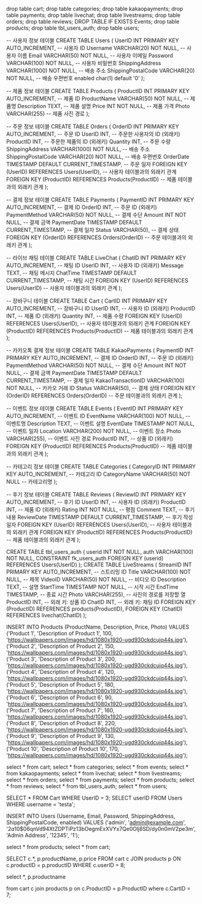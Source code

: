 drop table cart;
drop table categories;
drop table kakaopayments;
drop table payments;
drop table livechat;
drop table livestreams;
drop table orders;
drop table reviews;
DROP TABLE IF EXISTS Events;
drop table products;
drop table tbl_users_auth;
drop table users;

-- 사용자 정보 테이블
CREATE TABLE Users (
    UserID INT PRIMARY KEY AUTO_INCREMENT, -- 사용자 ID
    Username VARCHAR(20) NOT NULL, -- 사용자 이름
    Email VARCHAR(50) NOT NULL, -- 사용자 이메일
    Password VARCHAR(100) NOT NULL, -- 사용자 비밀번호
    ShippingAddress VARCHAR(1000) NOT NULL, -- 배송 주소
    ShippingPostalCode VARCHAR(20) NOT NULL, -- 배송 우편번호
    enabled char(1) default '0'
);

-- 제품 정보 테이블
CREATE TABLE Products (
    ProductID INT PRIMARY KEY AUTO_INCREMENT, -- 제품 ID
    ProductName VARCHAR(50) NOT NULL, -- 제품명
    Description TEXT, -- 제품 설명
    Price INT NOT NULL, -- 제품 가격
    Photo VARCHAR(255) -- 제품 사진 경로
);

-- 주문 정보 테이블
CREATE TABLE Orders (
    OrderID INT PRIMARY KEY AUTO_INCREMENT, -- 주문 ID
    UserID INT, -- 주문한 사용자의 ID (외래키)
    ProductID INT, -- 주문한 제품의 ID (외래키)
    Quantity INT, -- 주문 수량
    ShippingAddress VARCHAR(1000) NOT NULL, -- 배송 주소
    ShippingPostalCode VARCHAR(20) NOT NULL, -- 배송 우편번호
    OrderDate TIMESTAMP DEFAULT CURRENT_TIMESTAMP, -- 주문 일자
    FOREIGN KEY (UserID) REFERENCES Users(UserID), -- 사용자 테이블과의 외래키 관계
    FOREIGN KEY (ProductID) REFERENCES Products(ProductID) -- 제품 테이블과의 외래키 관계
);

-- 결제 정보 테이블
CREATE TABLE Payments (
    PaymentID INT PRIMARY KEY AUTO_INCREMENT, -- 결제 ID
    OrderID INT, -- 주문 ID (외래키)
    PaymentMethod VARCHAR(50) NOT NULL, -- 결제 수단
    Amount INT NOT NULL, -- 결제 금액
    PaymentDate TIMESTAMP DEFAULT CURRENT_TIMESTAMP, -- 결제 일자
    Status VARCHAR(50), -- 결제 상태
    FOREIGN KEY (OrderID) REFERENCES Orders(OrderID) -- 주문 테이블과의 외래키 관계
);

-- 라이브 채팅 테이블
CREATE TABLE LiveChat (
    ChatID INT PRIMARY KEY AUTO_INCREMENT, -- 채팅 ID
    UserID INT, -- 사용자 ID (외래키)
    Message TEXT, -- 채팅 메시지
    ChatTime TIMESTAMP DEFAULT CURRENT_TIMESTAMP, -- 채팅 시간
    FOREIGN KEY (UserID) REFERENCES Users(UserID) -- 사용자 테이블과의 외래키 관계
);

-- 장바구니 테이블
CREATE TABLE Cart (
    CartID INT PRIMARY KEY AUTO_INCREMENT, -- 장바구니 ID
    UserID INT, -- 사용자 ID (외래키)
    ProductID INT, -- 제품 ID (외래키)
    Quantity INT, -- 제품 수량
    FOREIGN KEY (UserID) REFERENCES Users(UserID), -- 사용자 테이블과의 외래키 관계
    FOREIGN KEY (ProductID) REFERENCES Products(ProductID) -- 제품 테이블과의 외래키 관계
);

-- 카카오톡 결제 정보 테이블
CREATE TABLE KakaoPayments (
    PaymentID INT PRIMARY KEY AUTO_INCREMENT, -- 결제 ID
    OrderID INT, -- 주문 ID (외래키)
    PaymentMethod VARCHAR(50) NOT NULL, -- 결제 수단
    Amount INT NOT NULL, -- 결제 금액
    PaymentDate TIMESTAMP DEFAULT CURRENT_TIMESTAMP, -- 결제 일자
    KakaoTransactionID VARCHAR(100) NOT NULL, -- 카카오 거래 ID
    Status VARCHAR(50), -- 결제 상태
    FOREIGN KEY (OrderID) REFERENCES Orders(OrderID) -- 주문 테이블과의 외래키 관계
);

-- 이벤트 정보 테이블
CREATE TABLE Events (
    EventID INT PRIMARY KEY AUTO_INCREMENT, -- 이벤트 ID
    EventName VARCHAR(100) NOT NULL, -- 이벤트명
    Description TEXT, -- 이벤트 설명
    EventDate TIMESTAMP NOT NULL, -- 이벤트 일자
    Location VARCHAR(200) NOT NULL, -- 이벤트 장소
    Photo VARCHAR(255), -- 이벤트 사진 경로
    ProductID INT, -- 상품 ID (외래키)
    FOREIGN KEY (ProductID) REFERENCES Products(ProductID) -- 제품 테이블과의 외래키 관계
);

-- 카테고리 정보 테이블
CREATE TABLE Categories (
    CategoryID INT PRIMARY KEY AUTO_INCREMENT, -- 카테고리 ID
    CategoryName VARCHAR(50) NOT NULL -- 카테고리명
);

-- 후기 정보 테이블
CREATE TABLE Reviews (
    ReviewID INT PRIMARY KEY AUTO_INCREMENT, -- 후기 ID
    UserID INT, -- 사용자 ID (외래키)
    ProductID INT, -- 제품 ID (외래키)
    Rating INT NOT NULL, -- 평점
    Comment TEXT, -- 후기 내용
    ReviewDate TIMESTAMP DEFAULT CURRENT_TIMESTAMP, -- 후기 작성 일자
    FOREIGN KEY (UserID) REFERENCES Users(UserID), -- 사용자 테이블과의 외래키 관계
    FOREIGN KEY (ProductID) REFERENCES Products(ProductID) -- 제품 테이블과의 외래키 관계
);

CREATE TABLE tbl_users_auth (
    userid INT NOT NULL,
    auth VARCHAR(100) NOT NULL,
    CONSTRAINT fk_users_auth FOREIGN KEY (userid) REFERENCES Users(UserID)
);
CREATE TABLE LiveStreams (
    StreamID INT PRIMARY KEY AUTO_INCREMENT, -- 스트리밍 ID
    Title VARCHAR(100) NOT NULL, -- 제목
    VideoID VARCHAR(50) NOT NULL, -- 비디오 ID
    Description TEXT, -- 설명
    StartTime TIMESTAMP NOT NULL, -- 시작 시간
    EndTime TIMESTAMP, -- 종료 시간
    Photo VARCHAR(255), -- 사진의 경로를 저장할 열
    ProductID INT, -- 외래 키: 상품 ID
    ChatID INT, -- 외래 키: 채팅 ID
    FOREIGN KEY (ProductID) REFERENCES products(ProductID),
    FOREIGN KEY (ChatID) REFERENCES livechat(ChatID)
);

INSERT INTO Products (ProductName, Description, Price, Photo) VALUES
('Product 1', 'Description of Product 1', 100, 'https://wallpapers.com/images/hd/1080x1920-ugd930ckdcujq44s.jpg'),
('Product 2', 'Description of Product 2', 150, 'https://wallpapers.com/images/hd/1080x1920-ugd930ckdcujq44s.jpg'),
('Product 3', 'Description of Product 3', 200, 'https://wallpapers.com/images/hd/1080x1920-ugd930ckdcujq44s.jpg'),
('Product 4', 'Description of Product 4', 120, 'https://wallpapers.com/images/hd/1080x1920-ugd930ckdcujq44s.jpg'),
('Product 5', 'Description of Product 5', 180, 'https://wallpapers.com/images/hd/1080x1920-ugd930ckdcujq44s.jpg'),
('Product 6', 'Description of Product 6', 90, 'https://wallpapers.com/images/hd/1080x1920-ugd930ckdcujq44s.jpg'),
('Product 7', 'Description of Product 7', 160, 'https://wallpapers.com/images/hd/1080x1920-ugd930ckdcujq44s.jpg'),
('Product 8', 'Description of Product 8', 220, 'https://wallpapers.com/images/hd/1080x1920-ugd930ckdcujq44s.jpg'),
('Product 9', 'Description of Product 9', 130, 'https://wallpapers.com/images/hd/1080x1920-ugd930ckdcujq44s.jpg'),
('Product 10', 'Description of Product 10', 170, 'https://wallpapers.com/images/hd/1080x1920-ugd930ckdcujq44s.jpg');



select * from cart;
select * from  categories;
select * from  events;
select * from  kakaopayments;
select * from  livechat;
select * from  livestreams;
select * from  orders;
select * from  payments;
select * from  products;
select * from  reviews;
select * from  tbl_users_auth;
select * from users;

SELECT * FROM Cart WHERE UserID = 3;
SELECT userID FROM Users WHERE username = 'testa';

INSERT INTO Users (Username, Email, Password, ShippingAddress, ShippingPostalCode, enabled) 
VALUES ('admin', 'admin@example.com', '$2a$10$06qnVd94XtZDPTiPz13bOegmExXVYx7Qe0Olj8SD/dy0n0mV2pe3m', 'Admin Address', '12345', '1');



select * from  products;
select * from cart;

SELECT c.*, p.productName, p.price
FROM cart c
JOIN products p ON c.productID = p.productID
WHERE c.userID = 8;


select *, p.productname

from cart c join products p
on c.ProductID = p.ProductID
where c.CartID = 7;

